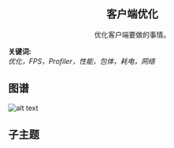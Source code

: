 <h2 align="center">客户端优化</h2>
<p align="center">优化客户端要做的事情。</p>

**关键词:**<br/> 
*优化，FPS，Profiler，性能，包体，耗电，网络*

## 图谱
![alt text](https://github.com/gonglei007/GameDevMind/blob/main/exports/4.1.3.客户端优化.png?raw=true)

## 子主题
